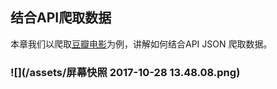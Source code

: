 ## 结合API爬取数据

本章我们以爬取[豆瓣电影](https://movie.douban.com)为例，讲解如何结合API JSON 爬取数据。

### ![](/assets/屏幕快照 2017-10-28 13.48.08.png)



